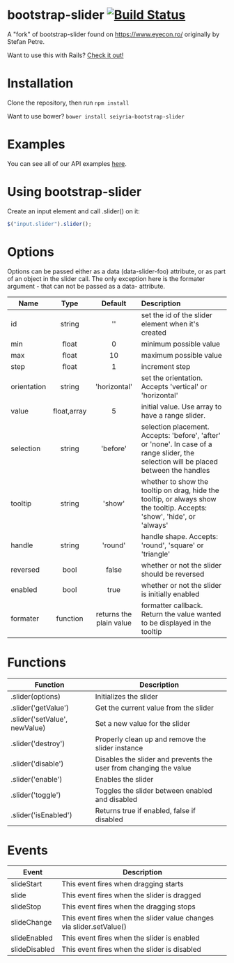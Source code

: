 # bootstrap-slider [![Build Status](https://travis-ci.org/seiyria/bootstrap-slider.png?branch=master)](https://travis-ci.org/seiyria/bootstrap-slider)

A "fork" of bootstrap-slider found on https://www.eyecon.ro/ originally by Stefan Petre.

Want to use this with Rails? [Check it out!](https://github.com/stationkeeping/bootstrap-slider-rails)

# Installation

Clone the repository, then run `npm install`

Want to use bower? `bower install seiyria-bootstrap-slider`

# Examples

You can see all of our API examples [here](https://seiyria.github.io/bootstrap-slider/).

# Using bootstrap-slider

Create an input element and call .slider() on it:

```js
$("input.slider").slider();
```

# Options

Options can be passed either as a data (data-slider-foo) attribute, or as part of an object in the slider call. The only exception here is the formater argument - that can not be passed as a data- attribute.

| Name        |    Type     |         Default         | Description                                                                                                                            |
| ----------- | :---------: | :---------------------: | :------------------------------------------------------------------------------------------------------------------------------------- |
| id          |   string    |           ''            | set the id of the slider element when it's created                                                                                     |
| min         |    float    |            0            | minimum possible value                                                                                                                 |
| max         |    float    |           10            | maximum possible value                                                                                                                 |
| step        |    float    |            1            | increment step                                                                                                                         |
| orientation |   string    |      'horizontal'       | set the orientation. Accepts 'vertical' or 'horizontal'                                                                                |
| value       | float,array |            5            | initial value. Use array to have a range slider.                                                                                       |
| selection   |   string    |        'before'         | selection placement. Accepts: 'before', 'after' or 'none'. In case of a range slider, the selection will be placed between the handles |
| tooltip     |   string    |         'show'          | whether to show the tooltip on drag, hide the tooltip, or always show the tooltip. Accepts: 'show', 'hide', or 'always'                |
| handle      |   string    |         'round'         | handle shape. Accepts: 'round', 'square' or 'triangle'                                                                                 |
| reversed    |    bool     |          false          | whether or not the slider should be reversed                                                                                           |
| enabled     |    bool     |          true           | whether or not the slider is initially enabled                                                                                         |
| formater    |  function   | returns the plain value | formatter callback. Return the value wanted to be displayed in the tooltip                                                             |

# Functions

| Function                      | Description                                                       |
| ----------------------------- | ----------------------------------------------------------------- |
| .slider(options)              | Initializes the slider                                            |
| .slider('getValue')           | Get the current value from the slider                             |
| .slider('setValue', newValue) | Set a new value for the slider                                    |
| .slider('destroy')            | Properly clean up and remove the slider instance                  |
| .slider('disable')            | Disables the slider and prevents the user from changing the value |
| .slider('enable')             | Enables the slider                                                |
| .slider('toggle')             | Toggles the slider between enabled and disabled                   |
| .slider('isEnabled')          | Returns true if enabled, false if disabled                        |

# Events

| Event         | Description                                                          |
| ------------- | -------------------------------------------------------------------- |
| slideStart    | This event fires when dragging starts                                |
| slide         | This event fires when the slider is dragged                          |
| slideStop     | This event fires when the dragging stops                             |
| slideChange   | This event fires when the slider value changes via slider.setValue() |
| slideEnabled  | This event fires when the slider is enabled                          |
| slideDisabled | This event fires when the slider is disabled                         |
